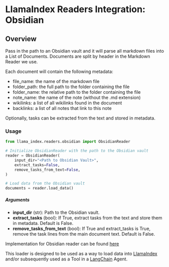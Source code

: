 # LlamaIndex Readers Integration: Obsidian

## Overview

Pass in the path to an Obsidian vault and it will parse all markdown
files into a List of Documents. Documents are split by header in
the Markdown Reader we use.

Each document will contain the following metadata:

- file_name: the name of the markdown file
- folder_path: the full path to the folder containing the file
- folder_name: the relative path to the folder containing the file
- note_name: the name of the note (without the .md extension)
- wikilinks: a list of all wikilinks found in the document
- backlinks: a list of all notes that link to this note

Optionally, tasks can be extracted from the text and stored in metadata.

### Usage

```python
from llama_index.readers.obsidian import ObsidianReader

# Initialize ObsidianReader with the path to the Obsidian vault
reader = ObsidianReader(
    input_dir="<Path to Obsidian Vault>",
    extract_tasks=False,
    remove_tasks_from_text=False,
)

# Load data from the Obsidian vault
documents = reader.load_data()
```

##### Arguments

- **input_dir** (str): Path to the Obsidian vault.
- **extract_tasks** (bool): If True, extract tasks from the text and store them in metadata. Default is False.
- **remove_tasks_from_text** (bool): If True and extract_tasks is True, remove the task lines from the main document text. Default is False.

Implementation for Obsidian reader can be found [here](https://docs.llamaindex.ai/en/stable/examples/data_connectors/ObsidianReaderDemo/)

This loader is designed to be used as a way to load data into
[LlamaIndex](https://github.com/run-llama/llama_index/tree/main/llama_index) and/or subsequently
used as a Tool in a [LangChain](https://github.com/hwchase17/langchain) Agent.
